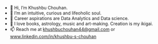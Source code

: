 - 👋 Hi, I’m Khushbu Chouhan.
- 👀 I’m an intuitive, curious and lifeoholic soul.
- 🌱 Career aspirations are Data Analytics and Data science.
- 💞️ I love books, astrology, music and art-making. Creation is my ikigai.
- 📫 Reach me at khushbuchouhan44@gmail.com or www.linkedin.com/in/khushbu-s-chouhan

<!---
KhushbuChouhan44/KhushbuChouhan44 is a ✨ special ✨ repository because its `README.md` (this file) appears on your GitHub profile.
You can click the Preview link to take a look at your changes.
--->
